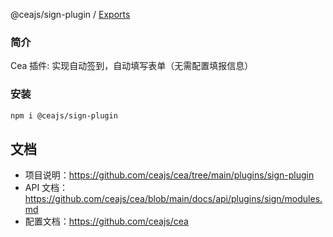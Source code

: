 @ceajs/sign-plugin / [Exports](modules.md)

### 简介

Cea 插件: 实现自动签到，自动填写表单（无需配置填报信息）

### 安装

```bash
npm i @ceajs/sign-plugin
```

## 文档

- 项目说明：https://github.com/ceajs/cea/tree/main/plugins/sign-plugin
- API 文档：https://github.com/ceajs/cea/blob/main/docs/api/plugins/sign/modules.md
- 配置文档：https://github.com/ceajs/cea
